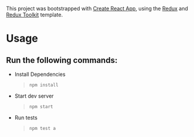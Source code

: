 This project was bootstrapped with [Create React App](https://github.com/facebook/create-react-app), using the [Redux](https://redux.js.org/) and [Redux Toolkit](https://redux-toolkit.js.org/) template.

# Usage

## Run the following commands:

- Install Dependencies

  > `npm install`

- Start dev server

  > `npm start`

- Run tests

  > `npm test a`
